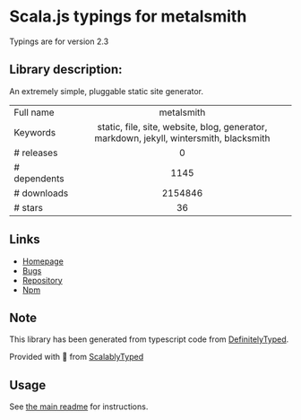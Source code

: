 
# Scala.js typings for metalsmith

Typings are for version 2.3

## Library description:
An extremely simple, pluggable static site generator.

|                    |                 |
| ------------------ | :-------------: |
| Full name          | metalsmith |
| Keywords           | static, file, site, website, blog, generator, markdown, jekyll, wintersmith, blacksmith |
| # releases         | 0 |
| # dependents       | 1145 |
| # downloads        | 2154846 |
| # stars            | 36 |

## Links
- [Homepage](https://github.com/segmentio/metalsmith#readme)
- [Bugs](https://github.com/segmentio/metalsmith/issues)
- [Repository](https://github.com/segmentio/metalsmith)
- [Npm](https://www.npmjs.com/package/metalsmith)
    


## Note
This library has been generated from typescript code from [DefinitelyTyped](https://definitelytyped.org).

Provided with :purple_heart: from [ScalablyTyped](https://github.com/oyvindberg/ScalablyTyped)

## Usage
See [the main readme](../../readme.md) for instructions.


